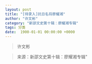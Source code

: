 ```yaml
---
layout: post
title: "[待录入]抗日名将廖耀湘"
author: "许文彬"
category: "新邵文史第十辑：廖耀湘专辑"
tags: 分类
date:  1900-01-01 00:00:00 +0000
---
```

> 许文彬



> 来源：新邵文史第十辑：廖耀湘专辑"